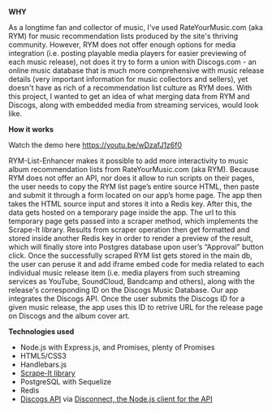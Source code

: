 **WHY**

As a longtime fan and collector of music, I've used RateYourMusic.com (aka RYM) for music recommendation lists produced by the site's thriving community. However, RYM does not offer enough options for media integration (i.e. posting playable media players for easier previewing of each music release), not does it try to form a union with Discogs.com - an online music database that is much more comprehensive with music release details (very important information for music collectors and sellers), yet doesn't have as rich of a recommendation list culture as RYM does. With this project, I wanted to get an idea of what merging data from RYM and Discogs, along with embedded media from streaming services, would look like. 



**How it works**

Watch the demo here https://youtu.be/wDzafJ1z6f0

RYM-List-Enhancer makes it possible to add more interactivity to music album recommendation lists from RateYourMusic.com (aka RYM). Because RYM does not offer an API, nor does it allow to run scripts on their pages, the user needs to copy the RYM list page’s entire source HTML, then paste and submit it through a form located on our app’s home page. 
The app then takes the HTML source input and stores it into a Redis key. After this, the data gets hosted on a temporary page inside the app. 
The url to this temporary page gets passed into a scraper method, which implements the Scrape-It library. 
Results from scraper operation then get formatted and stored inside another Redis key in order to render a preview of the result, which will finally store into Postgres database upon user’s “Approval” button click. 
Once the successfully scraped RYM list gets stored in the main db, the user can peruse it and add iframe embed code for media related to each individual music release item (i.e. media players from such streaming services as YouTube, SoundCloud, Bandcamp and others), along with the release's corresponding ID on the Discogs Music Database.
Our app integrates the Discogs API. Once the user submits the Discogs ID for a given music release, the app uses this ID to retrive URL for the release page on Discogs and the album cover art.



**Technologies used**

- Node.js with Express.js, and Promises, plenty of Promises
- HTML5/CSS3
- Handlebars.js
- [Scrape-It library](https://github.com/IonicaBizau/scrape-it)
- PostgreSQL with Sequelize
- Redis 
- [Discogs API](https://www.discogs.com/developers/) via [Disconnect, the Node.js client for the API](https://github.com/bartve/disconnect)
